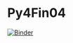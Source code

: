# Py4Fin04

[![Binder](https://mybinder.org/badge_logo.svg)](https://mybinder.org/v2/gh/mwiemers/Py4Fin04/HEAD)
